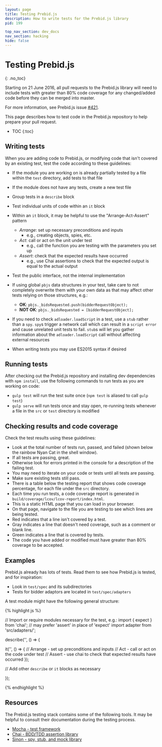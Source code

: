 ```yaml
---
layout: page
title: Testing Prebid.js
description: How to write tests for the Prebid.js library
pid: 199

top_nav_section: dev_docs
nav_section: hacking
hide: false
---
```


<div class="bs-docs-section" markdown="1">

# Testing  Prebid.js
{: .no_toc}

Starting on 21 June 2016, all pull requests to the Prebid.js library will need to include tests with greater than 80% code coverage for any changed/added code before they can be merged into master.

For more information, see Prebid.js issue [#421](https://github.com/prebid/Prebid.js/issues/421).

This page describes how to test code in the Prebid.js repository to help prepare your pull request.

* TOC
{:toc}

## Writing tests

When you are adding code to Prebid.js, or modifying code that isn't covered by an existing test, test the code according to these guidelines:

- If the module you are working on is already partially tested by a file within the `test` directory, add tests to that file
- If the module does not have any tests, create a new test file
- Group tests in a `describe` block
- Test individual units of code within an `it` block
- Within an `it` block, it may be helpful to use the "Arrange-Act-Assert" pattern
  - _Arrange_: set up necessary preconditions and inputs
    - e.g., creating objects, spies, etc.
  - _Act_: call or act on the unit under test
    - e.g., call the function you are testing with the parameters you set up
  - _Assert_: check that the expected results have occurred
    - e.g., use Chai assertions to check that the expected output is equal to the actual output
- Test the public interface, not the internal implementation
- If using global `pbjs` data structures in your test, take care to not completely overwrite them with your own data as that may affect other tests relying on those structures, e.g.:
    - **OK**: `pbjs._bidsRequested.push(bidderRequestObject);`
    - **NOT OK**: `pbjs._bidsRequested = [bidderRequestObject];`
- If you need to check `adloader.loadScript` in a test, use a `stub` rather than a `spy`. `spy`s trigger a network call which can result in a `script error` and cause unrelated unit tests to fail. `stub`s will let you gather information about the `adloader.loadScript` call without affecting external resources

- When writing tests you may use ES2015 syntax if desired

## Running tests

After checking out the Prebid.js repository and installing dev dependencies with `npm install`, use the following commands to run tests as you are working on code:

- `gulp test` will run the test suite once (`npm test` is aliased to call `gulp test`)
- `gulp serve` will run tests once and stay open, re-running tests whenever a file in the `src` or `test` directory is modified

## Checking results and code coverage

Check the test results using these guidelines:

- Look at the total number of tests run, passed, and failed (shown below the rainbow Nyan Cat in the shell window).
- If all tests are passing, great.
- Otherwise look for errors printed in the console for a description of the failing test.
- You may need to iterate on your code or tests until all tests are passing.
- Make sure existing tests still pass.
- There is a table below the testing report that shows code coverage percentage, for each file under the `src` directory.
- Each time you run tests, a code coverage report is generated in `build/coverage/lcov/lcov-report/index.html`.
- This is a static HTML page that you can load in your browser.
- On that page, navigate to the file you are testing to see which lines are being tested.
- Red indicates that a line isn't covered by a test.
- Gray indicates a line that doesn't need coverage, such as a comment or blank line.
- Green indicates a line that is covered by tests.
- The code you have added or modified must have greater than 80% coverage to be accepted.

## Examples

Prebid.js already has lots of tests. Read them to see how Prebid.js is tested, and for inspiration:

- Look in `test/spec` and its subdirectories
- Tests for bidder adaptors are located in `test/spec/adapters`

A test module might have the following general structure:

{% highlight js %}

// Import or require modules necessary for the test, e.g.:
import { expect } from 'chai';  // may prefer 'assert' in place of 'expect'
import adapter from 'src/adapters/<adapter>';

describe('<Adapter>', () => {

  it('<description of unit or feature being tested>', () => {
    // Arrange - set up preconditions and inputs
    // Act - call or act on the code under test
    // Assert - use chai to check that expected results have occurred
  });

  // Add other `describe` or `it` blocks as necessary

});

{% endhighlight %}

## Resources

The Prebid.js testing stack contains some of the following tools. It may be helpful to consult their documentation during the testing process.

- [Mocha - test framework](http://mochajs.org/)
- [Chai - BDD/TDD assertion library](http://chaijs.com/)
- [Sinon - spy, stub, and mock library](http://sinonjs.org/)

</div>
